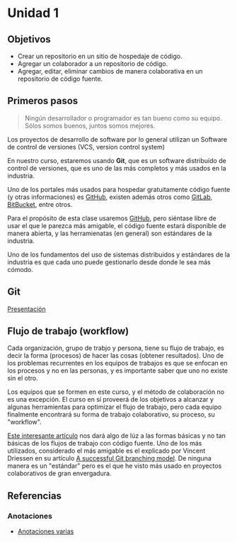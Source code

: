 # Unidad 1

## Objetivos
* Crear un repositorio en un sitio de hospedaje de código.
* Agregar un colaborador a un repositorio de código.
* Agregar, editar, eliminar cambios de manera colaborativa en un repositorio de código fuente. 

## Primeros pasos

> Ningún desarrollador o programador es tan bueno como su equipo. Sólos somos buenos, juntos somos mejores.

Los proyectos de desarrollo de software por lo general utilizan un Software de control de versiones (VCS, version control system)

En nuestro curso, estaremos usando **Git**, que es un software distribuído de control de versiones, que es uno de las más completos y más usados en la industria.

Uno de los portales más usados para hospedar gratuitamente código fuente (y otras informaciones) es [GitHub](https://github.com), existen además otros como [GitLab](https://gitlab.com), [BitBucket](https://bitbucket.com), entre otros.

Para el propósito de esta clase usaremos [GitHub](https://github.com), pero siéntase libre de usar el que le parezca más amigable, el código fuente estará disponible de manera abierta, y las herramienatas (en general) son estándares de la industria.

Uno de los fundamentos del uso de sistemas distribuidos y estándares de la industria es que cada uno puede gestionarlo desde donde le sea más cómodo.

## Git

[Presentación](rodolfoarce.com/wp-content/uploads/2013/10/GIT-Universidad-Americana-Oct-2013.pdf)

## Flujo de trabajo (workflow)

Cada organización, grupo de trabjo y persona, tiene su flujo de trabajo, es decir la forma (procesos) de hacer las cosas (obtener resultados). Uno de los problemas recurrentes en los equipos de trabajos es que se enfocan en los procesos y no en las personas, y es importante saber que uno no existe sin el otro.

Los equipos que se formen en este curso, y el método de colaboración no es una excepción. El curso en sí proveerá de los objetivos a alcanzar y algunas herramientas para optimizar el flujo de trabajo, pero cada equipo finalmente encontrará su forma de trabajo colaborativo, su proceso, su "workflow".

[Este interesante artículo](https://buddy.works/blog/5-types-of-git-workflows) nos dará algo de lúz a las formas básicas y no tan básicas de los flujos de trabajo con código fuente. Uno de los más utilizados, considerado el más amigable es el explicado por Vincent Driessen en su artículo [A successful Git branching model](https://nvie.com/posts/a-successful-git-branching-model/). De ninguna manera es un "estándar" pero es el que he visto más usado en proyectos colaborativos de gran envergadura.

## Referencias

### Anotaciones

* [Anotaciones varias](Anotaciones.md)







